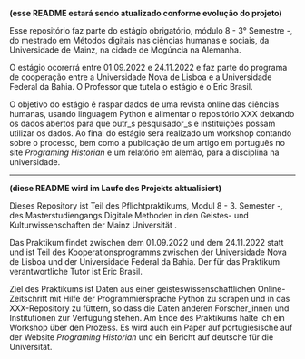 **(esse README estará sendo atualizado conforme evolução do projeto)**

Esse repositório faz parte do estágio obrigatório, módulo 8 - 3° Semestre -, do mestrado em Métodos digitais nas ciências humanas e sociais, da Universidade de Mainz, na cidade de Mogúncia na Alemanha. 

O estágio ocorerrá entre 01.09.2022 e 24.11.2022 e faz parte do programa de cooperação entre a Universidade Nova de Lisboa e a Universidade Federal da Bahia. O Professor que tutela o estágio é o Eric Brasil. 

O objetivo do estágio é raspar dados de uma revista online das ciências humanas, usando linguagem Python e alimentar o repositório XXX deixando os dados abertos para que outr_s pesquisador_s e instituições possam utilizar os dados. Ao final do estágio será realizado um workshop contando sobre o processo, bem como a publicação de um artigo em português no site *Programing Historian* e um relatório em alemão, para a disciplina na universidade.

_________________________________________________________________________________________

**(diese README wird im Laufe des Projekts aktualisiert)**

Dieses Repository ist Teil des Pflichtpraktikums, Modul 8 - 3. Semester -, des Masterstudiengangs Digitale Methoden in den Geistes- und Kulturwissenschaften der Mainz Universität .

Das Praktikum findet zwischen dem 01.09.2022 und dem 24.11.2022 statt und ist Teil des Kooperationsprogramms zwischen der Universidade Nova de Lisboa und der Universidade Federal da Bahia. Der für das Praktikum verantwortliche Tutor ist Eric Brasil.

Ziel des Praktikums ist Daten aus einer geisteswissenschaftlichen Online-Zeitschrift mit Hilfe der Programmiersprache Python zu scrapen und in das XXX-Repository zu füttern, so dass die Daten anderen Forscher_innen und Institutionen zur Verfügung stehen. Am Ende des Praktikums halte ich ein Workshop über den Prozess. Es wird auch ein Paper auf portugiesische auf der Website *Programing Historian* und ein Bericht auf deutsche für die Universität.
